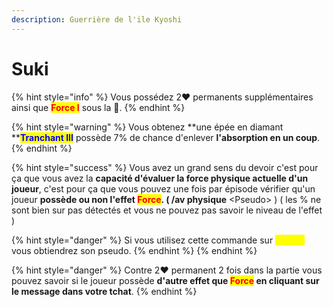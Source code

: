 ```yaml
---
description: Guerrière de l'ile Kyoshi
---
```


# Suki

{% hint style="info" %}
Vous possédez 2:heart: permanents supplémentaires ainsi que <mark style="color:red;">**Force I**</mark> sous la :corn:.
{% endhint %}

{% hint style="warning" %}
Vous obtenez **une épée en diamant **<mark style="color:blue;">**Tranchant III**</mark> possède 7% de chance d'enlever **l'absorption en un coup**.
{% endhint %}

{% hint style="success" %}
Vous avez un grand sens du devoir c'est pour ça que vous avez la **capacité d'évaluer la force physique actuelle d'un joueur**, c'est pour ça que vous pouvez une fois par épisode vérifier qu'un joueur **possède ou non l'effet **<mark style="color:red;">**Force**</mark>. ( <mark style="color:yellow;">**/av physique**</mark> \<Pseudo> ) ( les % ne sont bien sur pas détectés et vous ne pouvez pas savoir le niveau de l'effet )

{% hint style="danger" %}
Si vous utilisez cette commande sur <mark style="color:yellow;">**Kyoshi**</mark> vous obtiendrez son pseudo.
{% endhint %}
{% endhint %}

{% hint style="danger" %}
Contre 2:heart: permanent 2 fois dans la partie vous pouvez savoir si le joueur possède **d'autre effet que **<mark style="color:red;">**Force**</mark>** en cliquant sur le message dans votre tchat**.
{% endhint %}

<figure><img src="https://th.bing.com/th/id/OIP.FSUXUNAGYX9PtuluHDOogwHaLH?pid=ImgDet&#x26;rs=1" alt=""><figcaption></figcaption></figure>
